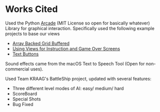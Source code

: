 # Works Cited

Used the Python [Arcade](http://arcade.academy) (MIT License so open for basically whatever) Library
for graphical interaction. Specifically used the following example projects to base our views
- [Array Backed Grid Buffered](http://arcade.academy/examples/array_backed_grid_buffered.html#array-backed-grid-buffered)
- [Using Views for Instruction and Game Over Screens](http://arcade.academy/examples/view_instructions_and_game_over.html?highlight=game%20over%20screens)
- [Text Buttons](http://arcade.academy/examples/gui_text_button.html?highlight=text%20buttons)

Sound effects came from the macOS Text to Speech Tool (Open for non-commercial uses).

Used Team KRAAG's BattleShip project, updated with several features:
- Three different level modes of AI: easy/ medium/ hard
- ScoreBoard
- Special Shots
- Bug Fixed
